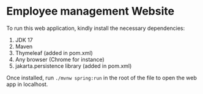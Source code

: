 # Employee management Website

To run this web application, kindly install the necessary dependencies:

1. JDK 17
2. Maven
3. Thymeleaf (added in pom.xml)
4. Any browser (Chrome for instance)
5. jakarta.persistence library (added in pom.xml)

Once installed, run ``./mvnw spring:run`` in the root of the file to open the web app in localhost. 
